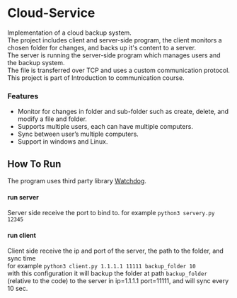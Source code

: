# Cloud-Service
Implementation of a cloud backup system.  
The project includes client and server-side program, the client monitors a chosen folder for changes, and backs up it's content to a server.  
The server is running the server-side program which manages users and the backup system.  
The file is transferred over TCP and uses a custom communication protocol.  
This project is part of Introduction to communication course.  

### Features
- Monitor for changes in folder and sub-folder such as create, delete, and modify a file and folder. 
- Supports multiple users, each can have multiple computers. 
- Sync between user’s multiple computers. 
- Support in windows and Linux. 

## How To Run
The program uses third party library [Watchdog](https://github.com/gorakhargosh/watchdog).

#### run server
Server side receive the port to bind to.
for example `python3 servery.py 12345`

#### run client
Client side receive the ip and port of the server, the path to the folder, and sync time  
for example `python3 client.py 1.1.1.1 11111 backup_folder 10`  
with this configuration it will backup the folder at path `backup_folder` (relative to the code) to the server in ip=1.1.1.1 port=11111, and will sync every 10 sec. 
